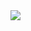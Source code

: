 <img src="https://capsule-render.vercel.app/api?type=rect&height=150&text=Bluetooth%20Chat&fontAlign=50&theme=outrun&fontColor=ffffff&color=0082FC" />
